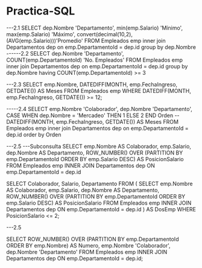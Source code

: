 # Practica-SQL


---2.1
SELECT 
		dep.Nombre 'Departamento',
		min(emp.Salario) 'Mínimo',
		max(emp.Salario) 'Máximo',
		convert(decimal(10,2), (AVG(emp.Salario)))'Promedio'
		FROM Empleados emp
inner join Departamentos dep
on emp.DepartamentoId = dep.id
group by dep.Nombre
------2.2
SELECT 
		dep.Nombre 'Departamento',
		COUNT(emp.DepartamentoId) 'No. Empleados'
		FROM Empleados emp
inner join Departamentos dep
on emp.DepartamentoId = dep.id
group by dep.Nombre
having COUNT(emp.DepartamentoId) >= 3

---2.3
SELECT 
    emp.Nombre,
    DATEDIFF(MONTH, emp.FechaIngreso, GETDATE()) AS Meses
FROM Empleados emp
WHERE DATEDIFF(MONTH, emp.FechaIngreso, GETDATE()) >= 12;

-----2.4
SELECT 
    emp.Nombre 'Colaborador',
	dep.Nombre 'Departamento',
	    CASE 
        WHEN dep.Nombre = 'Mercadeo' THEN 1
        ELSE 2
    END Orden
    --DATEDIFF(MONTH, emp.FechaIngreso, GETDATE()) AS Meses
FROM Empleados emp
inner join Departamentos dep
on emp.DepartamentoId = dep.id
order by Orden

---2.5
---Subconsulta
  SELECT
        emp.Nombre AS Colaborador,
        emp.Salario,
        dep.Nombre AS Departamento,
        ROW_NUMBER() OVER (PARTITION BY emp.DepartamentoId ORDER BY emp.Salario DESC) AS PosicionSalario
    FROM Empleados emp
    INNER JOIN Departamentos dep ON emp.DepartamentoId = dep.id

SELECT
    Colaborador,
    Salario,
    Departamento
FROM (
    SELECT
        emp.Nombre AS Colaborador,
        emp.Salario,
        dep.Nombre AS Departamento,
        ROW_NUMBER() OVER (PARTITION BY emp.DepartamentoId ORDER BY emp.Salario DESC) AS PosicionSalario
    FROM Empleados emp
    INNER JOIN Departamentos dep ON emp.DepartamentoId = dep.id
) AS DosEmp
WHERE PosicionSalario <= 2;

---2.5

SELECT
	ROW_NUMBER() OVER (PARTITION BY emp.DepartamentoId ORDER BY emp.Nombre) AS Numero,
    emp.Nombre 'Colaborador',
    dep.Nombre 'Departamento'
FROM Empleados emp
INNER JOIN Departamentos dep ON emp.DepartamentoId = dep.id;
